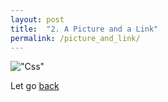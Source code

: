 ```yaml
---
layout: post
title:  "2. A Picture and a Link"
permalink: /picture_and_link/
---
```


!["Css"](https://efteruddannelse.ku.dk/billeder/gen-1100x600/SAMF_1100x600.png?resize=tileslayout)


Let go [back](/ToC)